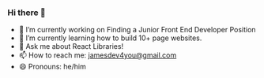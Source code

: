 ### Hi there 👋


- 🔭 I’m currently working on Finding a Junior Front End Developer Position
- 🌱 I’m currently learning how to build 10+ page websites. 
- 💬 Ask me about React Libraries!
- 📫 How to reach me: jamesdev4you@gmail.com
- 😄 Pronouns: he/him



